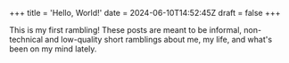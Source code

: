 +++
title = 'Hello, World!'
date = 2024-06-10T14:52:45Z
draft = false
+++

This is my first rambling! These posts are meant to be informal, non-technical and low-quality short ramblings about me, my life, and what's been on my mind lately.
